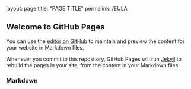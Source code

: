 layout: page
title: "PAGE TITLE"
permalink: /EULA


## Welcome to GitHub Pages

 You can use the [editor on GitHub](https://github.com/grejaili/RealidadeEstendida/edit/gh-pages/index.md) to maintain and preview the content for your website in Markdown files.

 Whenever you commit to this repository, GitHub Pages will run [Jekyll](https://jekyllrb.com/) to rebuild the pages in your site, from the content in your Markdown files.

 ### Markdown
